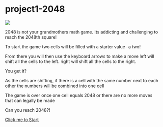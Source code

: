 # project1-2048

<img src= "https://media.istockphoto.com/vectors/teacher-at-chalk-board-vector-id108596607?k=20&m=108596607&s=612x612&w=0&h=xrVDWcnshv-X8sB4SFJxnucuAUOwGlTogkgXuUpByEo=">

2048 is not your grandmothers math game. Its addicting and challenging to reach the 2048th square! 

To start the game two cells will be filled with a starter value- a two!

From there you will then use the keyboard arrows to make a move
left will shift all the cells to the left.
right will shift all the cells to the right. 

You get it?

As the cells are shifting, if there is a cell with the same number next to each other the numbers will be combined into one cell

The game is over once one cell equals 2048 or there are no more moves that can legally be made

Can you reach 2048?!

<a href="https://l-rich.github.io/project1-2048/"> Click me to Start </a>
